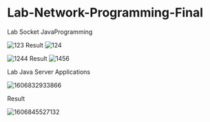 # Lab-Network-Programming-Final

Lab Socket JavaProgramming

![123](https://user-images.githubusercontent.com/62991197/100747078-29310200-3414-11eb-9468-e2cf94948d67.jpg)
Result
![124](https://user-images.githubusercontent.com/62991197/100748223-a5781500-3415-11eb-9050-3aace0e2b7dc.jpg)

![1244](https://user-images.githubusercontent.com/62991197/100748694-36e78700-3416-11eb-9247-f50c266481f5.jpg)
Result
![1456](https://user-images.githubusercontent.com/62991197/100752858-a90e9a80-341b-11eb-96c0-a17d4466fa08.jpg)

Lab Java Server Applications

![1606832933866](https://user-images.githubusercontent.com/62991197/100753511-74e7a980-341c-11eb-8f36-fb582a5cd877.jpg)

Result

![1606845527132](https://user-images.githubusercontent.com/62991197/100778506-ad49b080-3439-11eb-8b6f-8dfcddd0fc6c.jpg)
